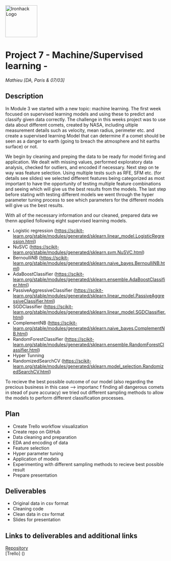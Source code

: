 <img src="https://bit.ly/2VnXWr2" alt="Ironhack Logo" width="100"/>

# Project 7 - Machine/Supervised learning - 

*Mathieu*
*[DA, Paris & 07/03]*

## Description 

In Module 3 we started with a new topic: machine learning. The first week focused on supervised learning models and using these to predict and classify given data correctly. The challenge in this weeks project was to use data about different comets, created by NASA, including ultiple measurement details such as velocity, mean radius, perimeter etc. and create a supervised learning Model that can determine if a comet should be seen as a danger to earth (going to breach the atmosphere and hit earths surface) or not.

We begin by cleaning and preping the data to be ready for model firring and application. We dealt with missing values, performed exploratory data analysis, checked for outliers, and encoded if necessary. Next step on te way was feature selection. Using multiple tests such as RFE, SFM etc. (for details see slides) we selected different features being categorized as most important to have the opportunity of testing multiple feature combinations and seeing which will give us the best results from the models. The last step before stating with testing different models we went through the hyper parameter tuning process to see which parameters for the different models will give us the best results.

With all of the necessary information and our cleaned, prepared data we thenn applied following eight supervised learning models.
- Logistic regression (https://scikit-learn.org/stable/modules/generated/sklearn.linear_model.LogisticRegression.html)
- NuSVC (https://scikit-learn.org/stable/modules/generated/sklearn.svm.NuSVC.html)
- BernoulliNB (https://scikit-learn.org/stable/modules/generated/sklearn.naive_bayes.BernoulliNB.html)
- AdaBoostClassifier (https://scikit-learn.org/stable/modules/generated/sklearn.ensemble.AdaBoostClassifier.html)
- PassiveAggressiveClassifier (https://scikit-learn.org/stable/modules/generated/sklearn.linear_model.PassiveAggressiveClassifier.html)
- SGDClassifier (https://scikit-learn.org/stable/modules/generated/sklearn.linear_model.SGDClassifier.html)
- ComplementNB (https://scikit-learn.org/stable/modules/generated/sklearn.naive_bayes.ComplementNB.html)
- RandomForestClassifier (https://scikit-learn.org/stable/modules/generated/sklearn.ensemble.RandomForestClassifier.html)
- Hyper Tunning
- RandomizedSearchCV (https://scikit-learn.org/stable/modules/generated/sklearn.model_selection.RandomizedSearchCV.html)

To recieve the best possible outcome of our model (also regarding the precious business in this case --> importanc f finding all dangerous comets in stead of pure accuracy) we tried out different sampling methods to allow the models to perform different classification processes.

## Plan
- Create Trello workflow visualization 
- Create repo on GitHub
- Data cleaning and preparation
- EDA and encoding of data
- Feature selection
- Hyper parameter tuning
- Application of models
- Experimenting with different sampling methods to recieve best possible result
- Prepare presentation

## Deliverables

- Original data in csv format
- Cleaning code
- Clean data in csv format
- Slides for presentation

## Links to deliverables and additional links

[Repository](https://github.com/mathieujomain/Project_7_Supervised_ML)  
[Trello] ()





